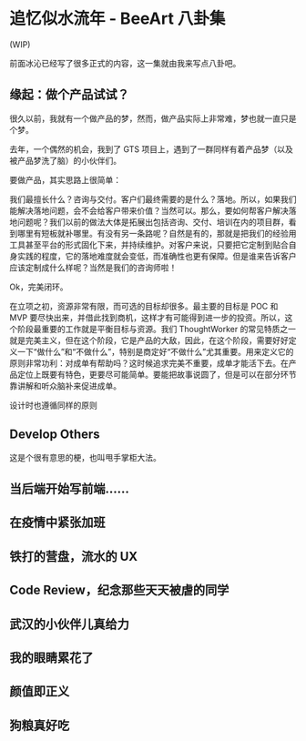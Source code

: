 # 追忆似水流年 - BeeArt 八卦集

(WIP)

前面冰沁已经写了很多正式的内容，这一集就由我来写点八卦吧。

## 缘起：做个产品试试？

很久以前，我就有一个做产品的梦，然而，做产品实际上非常难，梦也就一直只是个梦。

去年，一个偶然的机会，我到了 GTS 项目上，遇到了一群同样有着产品梦（以及被产品梦洗了脑）的小伙伴们。

要做产品，其实思路上很简单：

我们最擅长什么？咨询与交付。客户们最终需要的是什么？落地。所以，如果我们能解决落地问题，会不会给客户带来价值？当然可以。那么，要如何帮客户解决落地问题呢？我们以前的做法大体是拓展出包括咨询、交付、培训在内的项目群，看到哪里有短板就补哪里。有没有另一条路呢？自然是有的，那就是把我们的经验用工具甚至平台的形式固化下来，并持续维护。对客户来说，只要把它定制到贴合自身实践的程度，它的落地难度就会变低，而准确性也更有保障。但是谁来告诉客户应该定制成什么样呢？当然是我们的咨询师啦！

Ok，完美闭环。

在立项之初，资源非常有限，而可选的目标却很多。最主要的目标是 POC 和 MVP 要尽快出来，并借此找到商机，这样才有可能得到进一步的投资。所以，这个阶段最重要的工作就是平衡目标与资源。我们 ThoughtWorker 的常见特质之一就是完美主义，但在这个阶段，它是产品的大敌，因此，在这个阶段，需要好好定义一下“做什么”和“不做什么”，特别是商定好“不做什么”尤其重要。用来定义它的原则非常功利：对成单有帮助吗？这时候追求完美不重要，成单才能活下去。在产品定位上既要有特色，更要尽可能简单。要能把故事说圆了，但是可以在部分环节靠讲解和听众脑补来促进成单。

设计时也遵循同样的原则

## Develop Others

这是个很有意思的梗，也叫甩手掌柜大法。

## 当后端开始写前端……

## 在疫情中紧张加班

## 铁打的营盘，流水的 UX

## Code Review，纪念那些天天被虐的同学

## 武汉的小伙伴儿真给力

## 我的眼睛累花了

## 颜值即正义

## 狗粮真好吃
